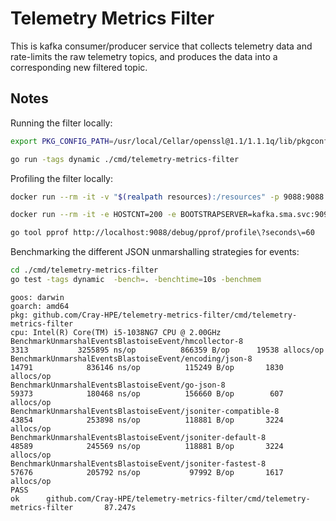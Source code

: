 # Telemetry Metrics Filter

This is kafka consumer/producer service that collects telemetry data and rate-limits the raw telemetry topics, and
produces the data into a corresponding new filtered topic.

## Notes
Running the filter locally:
```bash
export PKG_CONFIG_PATH=/usr/local/Cellar/openssl@1.1/1.1.1q/lib/pkgconfig/

go run -tags dynamic ./cmd/telemetry-metrics-filter
```

Profiling the filter locally:
```bash
docker run --rm -it -v "$(realpath resources):/resources" -p 9088:9088 --network hms-simulation-environment_simulation telemetry-metrics-filter:0.0.7 

docker run --rm -it -e HOSTCNT=200 -e BOOTSTRAPSERVER=kafka.sma.svc:9092 -e TOPIC=cray-telemetry-power --network hms-simulation-environment_simulation  native-metrics-simulator:1.0.0

go tool pprof http://localhost:9088/debug/pprof/profile\?seconds\=60 
```

Benchmarking the different JSON unmarshalling strategies for events:  
```bash
cd ./cmd/telemetry-metrics-filter
go test -tags dynamic  -bench=. -benchtime=10s -benchmem
```

```
goos: darwin
goarch: amd64
pkg: github.com/Cray-HPE/telemetry-metrics-filter/cmd/telemetry-metrics-filter
cpu: Intel(R) Core(TM) i5-1038NG7 CPU @ 2.00GHz
BenchmarkUnmarshalEventsBlastoiseEvent/hmcollector-8                3313           3255895 ns/op          866359 B/op      19538 allocs/op
BenchmarkUnmarshalEventsBlastoiseEvent/encoding/json-8             14791            836146 ns/op          115249 B/op       1830 allocs/op
BenchmarkUnmarshalEventsBlastoiseEvent/go-json-8                   59373            180468 ns/op          156660 B/op        607 allocs/op
BenchmarkUnmarshalEventsBlastoiseEvent/jsoniter-compatible-8       43854            253898 ns/op          118881 B/op       3224 allocs/op
BenchmarkUnmarshalEventsBlastoiseEvent/jsoniter-default-8          48589            245569 ns/op          118881 B/op       3224 allocs/op
BenchmarkUnmarshalEventsBlastoiseEvent/jsoniter-fastest-8          57676            205792 ns/op           97992 B/op       1617 allocs/op
PASS
ok      github.com/Cray-HPE/telemetry-metrics-filter/cmd/telemetry-metrics-filter       87.247s
```